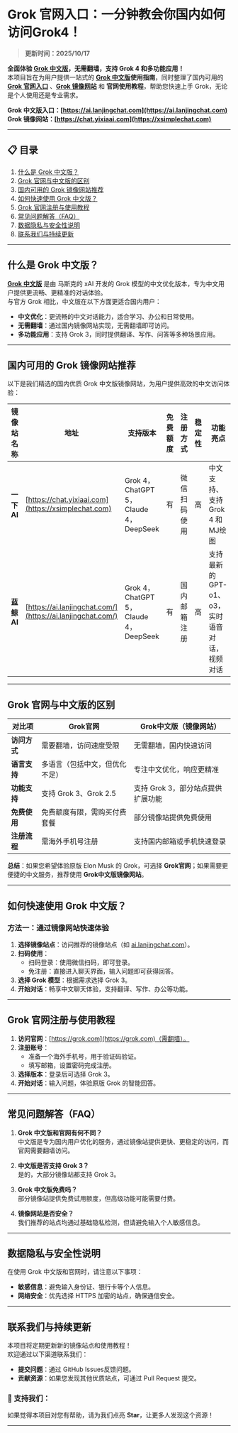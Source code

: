 # Grok 官网入口：一分钟教会你国内如何访问Grok4！

> **更新时间：2025/10/17**               

**全面体验 [Grok 中文版](https://ai.lanjingchat.com/)，无需翻墙，支持 Grok 4 和多功能应用！**   
本项目旨在为用户提供一站式的 **[Grok 中文版](https://ai.lanjingchat.com/)使用指南**，同时整理了国内可用的 **[Grok 官网入口](https://xsimplechat.com/)** 、**[Grok 镜像网站](https://ai.lanjingchat.com/)** 和 **官网使用教程**，帮助您快速上手 Grok，无论是个人使用还是专业需求。

**Grok 中文版入口：[https://ai.lanjingchat.com](https://ai.lanjingchat.com)**   
**Grok 镜像网站：[https://chat.yixiaai.com](https://xsimplechat.com)**

---

## 📋 目录
1. [什么是 Grok 中文版？](#什么是-grok-中文版)
2. [Grok 官网与中文版的区别](#grok-官网与中文版的区别)
3. [国内可用的 Grok 镜像网站推荐](#国内可用的-grok-镜像网站推荐)
4. [如何快速使用 Grok 中文版？](#如何快速使用-grok-中文版)
5. [Grok 官网注册与使用教程](#grok-官网注册与使用教程)
5. [常见问题解答（FAQ）](#常见问题解答faq)
7. [数据隐私与安全性说明](#数据隐私与安全性说明)
8. [联系我们与持续更新](#联系我们与持续更新)

---

## 什么是 Grok 中文版？

**[Grok 中文版](https://ai.lanjingchat.com/)** 是由 马斯克的 xAI 开发的 Grok 模型的中文优化版本，专为中文用户提供更流畅、更精准的对话体验。  
与官方 Grok 相比，中文版在以下方面更适合国内用户：

- **中文优化**：更流畅的中文对话能力，适合学习、办公和日常使用。
- **无需翻墙**：通过国内镜像网站实现，无需翻墙即可访问。
- **多功能应用**：支持 Grok 3，同时提供翻译、写作、问答等多种场景应用。

---

## 国内可用的 Grok 镜像网站推荐

以下是我们精选的国内优质 Grok 中文版镜像网站，为用户提供高效的中文访问体验：

| 镜像站名称           | 地址                      | 支持版本       | 免费额度   | 注册方式       | 稳定性 | 功能亮点 |
|----------------------|---------------------------|---------------|-----------|---------------|-------|---------|
| **一下 AI**         | [https://chat.yixiaai.com](https://xsimplechat.com) | Grok 4，ChatGPT 5，Claude 4，DeepSeek  | 有 | 微信扫码使用 | 高     | 中文支持、支持 Grok 4 和MJ绘图 |
| **蓝鲸 AI**         | [https://ai.lanjingchat.com/](https://ai.lanjingchat.com/) | Grok 4，ChatGPT 5，Claude 4，DeepSeek  | 有 | 国内邮箱注册 | 高     | 支持最新的 GPT-o1、o3，实时语音对话，视频对话|

---

## Grok 官网与中文版的区别

| **对比项**       | **Grok官网**              | **Grok中文版（镜像网站）**  |
|------------------|--------------------------|--------------------------------|
| **访问方式**     | 需要翻墙，访问速度受限         | 无需翻墙，国内快速访问          |
| **语言支持**     | 多语言（包括中文，但优化不足） | 专注中文优化，响应更精准        |
| **功能支持**     | 支持 Grok 3、Grok 2.5        | 支持 Grok 3，部分站点提供扩展功能 |
| **免费使用**     | 免费额度有限，需购买付费套餐   | 部分镜像站提供免费使用          |
| **注册流程**     | 需海外手机号注册              | 支持国内邮箱或手机快速登录              |

**总结**：如果您希望体验原版 Elon Musk 的 Grok，可选择 **Grok官网**；如果需要更便捷的中文服务，推荐使用 **Grok中文版镜像网站**。

---

## 如何快速使用 Grok 中文版？

### **方法一：通过镜像网站快速体验**
1. **选择镜像站点**：访问推荐的镜像站点（如 [ai.lanjingchat.com](https://ai.lanjingchat.com)）。
2. **扫码使用**：
   - 扫码登录：使用微信扫码，即可登录。
   - 免注册：直接进入聊天界面，输入问题即可获得回答。
3. **选择 Grok 模型**：根据需求选择 Grok 3。
4. **开始对话**：畅享中文聊天体验，支持翻译、写作、办公等功能。

---

## Grok 官网注册与使用教程

1. **访问官网**：[https://grok.com](https://grok.com)（需翻墙）。
2. **注册账号**：
   - 准备一个海外手机号，用于验证码验证。
   - 填写邮箱，设置密码完成注册。
3. **选择版本**：登录后可选择 Grok 3。
4. **开始对话**：输入问题，体验原版 Grok 的智能回答。

---

## 常见问题解答（FAQ）

1. **Grok 中文版和官网有何不同？**  
   中文版是专为国内用户优化的服务，通过镜像站提供更快、更稳定的访问，而官网需要翻墙访问。

2. **中文版是否支持 Grok 3？**  
   是的，大部分镜像站都支持 Grok 3。

3. **Grok 中文版免费吗？**  
   部分镜像站提供免费试用额度，但高级功能可能需要付费。

4. **镜像网站是否安全？**  
   我们推荐的站点均通过基础隐私检测，但请避免输入个人敏感信息。

---

## 数据隐私与安全性说明

在使用 Grok 中文版和官网时，请注意以下事项：
- **敏感信息**：避免输入身份证、银行卡等个人信息。
- **网络安全**：优先选择 HTTPS 加密的站点，确保通信安全。

---

## 联系我们与持续更新

本项目将定期更新新的镜像站点和使用教程！  
欢迎通过以下渠道联系我们：
- **提交问题**：通过 GitHub Issues反馈问题。
- **贡献资源**：如果您发现其他优质站点，可通过 Pull Request 提交。

### 🌟 支持我们：
如果觉得本项目对您有帮助，请为我们点亮 **Star**，让更多人发现这个资源！

---
